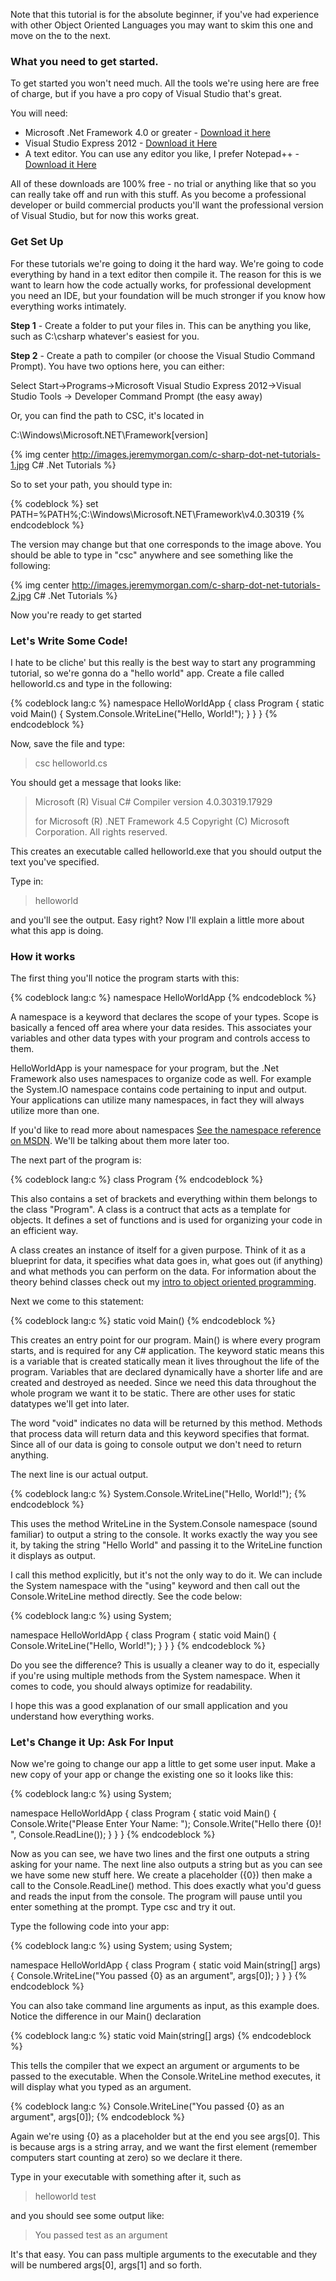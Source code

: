 Note that this tutorial is for the absolute beginner, if you've had experience with other Object Oriented Languages you may want to skim this one and move on the to the next.

### What you need to get started. 

To get started you won't need much. All the tools we're using here are free of charge, but if you have a pro copy of Visual Studio that's great. 

You will need:

* Microsoft .Net Framework 4.0 or greater - <a href="http://www.microsoft.com/en-us/download/details.aspx?id=17851">Download it here</a>
* Visual Studio Express 2012 - <a href="http://www.microsoft.com/visualstudio/eng/products/visual-studio-express-products">Download it Here</a>
* A text editor. You can use any editor you like, I prefer Notepad++ - <a href="http://notepad-plus-plus.org/download/v6.2.1.html">Download it Here</a>

All of these downloads are 100% free - no trial or anything like that so you can really take off and run with this stuff. As you become a professional developer or build commercial products you'll want the professional version of Visual Studio, but for now this works great. 

### Get Set Up

For these tutorials we're going to doing it the hard way. We're going to code everything by hand in a text editor then compile it. The reason for this is we want to learn how the code actually works, for professional development you need an IDE, but your foundation will be much stronger if you know how everything works intimately. 

**Step 1** - Create a folder to put your files in. This can be anything you like, such as C:\csharp whatever's easiest for you. 

**Step 2** - Create a path to compiler (or choose the Visual Studio Command Prompt). You have two options here, you can either:

Select Start->Programs->Microsoft Visual Studio Express 2012->Visual Studio Tools -> Developer Command Prompt (the easy away)

Or, you can find the path to CSC, it's located in 

C:\Windows\Microsoft.NET\Framework\[version]

{% img center http://images.jeremymorgan.com/c-sharp-dot-net-tutorials-1.jpg C# .Net Tutorials %}

So to set your path, you should type in:

{% codeblock %}
set PATH=%PATH%;C:\Windows\Microsoft.NET\Framework\v4.0.30319
{% endcodeblock %}

The version may change but that one corresponds to the image above. You should be able to type in "csc" anywhere and see something like the following:

{% img center http://images.jeremymorgan.com/c-sharp-dot-net-tutorials-2.jpg C# .Net Tutorials %}

Now you're ready to get started

### Let's Write Some Code!

I hate to be cliche' but this really is the best way to start any programming tutorial, so we're gonna do a "hello world" app. Create a file called helloworld.cs and type in the following:

{% codeblock lang:c %}
namespace HelloWorldApp
{
	class Program
	{
		static void Main()
		{
			System.Console.WriteLine("Hello, World!");
		}
	}
}
{% endcodeblock %}

Now, save the file and type:

>csc helloworld.cs

You should get a message that looks like:

>Microsoft (R) Visual C# Compiler version 4.0.30319.17929
>
>for Microsoft (R) .NET Framework 4.5
>Copyright (C) Microsoft Corporation. All rights reserved.

This creates an executable called helloworld.exe that you should output the text you've specified. 

Type in:

>helloworld

and you'll see the output. Easy right? Now I'll explain a little more about what this app is doing. 

### How it works

The first thing you'll notice the program starts with this:

{% codeblock lang:c %}
namespace HelloWorldApp
{% endcodeblock %}

A namespace is a keyword that declares the scope of your types. Scope is basically a fenced off area where your data resides. This associates your variables and other data types with your program and controls access to them. 

HelloWorldApp is your namespace for your program, but the .Net Framework also uses namespaces to organize code as well. For example the System.IO namespace contains code pertaining to input and output. Your applications can utilize many namespaces, in fact they will always utilize more than one. 

If you'd like to read more about namespaces <a href="http://msdn.microsoft.com/en-us/library/z2kcy19k(v=vs.80).aspx">See the namespace reference on MSDN</a>. We'll be talking about them more later too. 

The next part of the program is:

{% codeblock lang:c %}
	class Program
{% endcodeblock %}

This also contains a set of brackets and everything within them belongs to the class "Program". A class is a contruct that acts as a template for objects. It defines a set of functions and is used for organizing your code in an efficient way. 

A class creates an instance of itself for a given purpose. Think of it as a blueprint for data, it specifies what data goes in, what goes out (if anything) and what methods you can perform on the data. For information about the theory behind classes check out my <a href="/blog/programming/an-introduction-to-object-oriented-programming/">intro to object oriented programming</a>.

Next we come to this statement:

{% codeblock lang:c %}
	static void Main()
{% endcodeblock %}

This creates an entry point for our program. Main() is where every program starts, and is required for any C# application. The keyword static means this is a variable that is created statically mean it lives throughout the life of the program. Variables that are declared dynamically have a shorter life and are created and destroyed as needed. Since we need this data throughout the whole program we want it to be static. There are other uses for static datatypes we'll get into later. 

The word "void" indicates no data will be returned by this method. Methods that process data will return data and this keyword specifies that format. Since all of our data is going to console output we don't need to return anything. 

The next line is our actual output. 

{% codeblock lang:c %}
	System.Console.WriteLine("Hello, World!");
{% endcodeblock %}

This uses the method WriteLine in the System.Console namespace (sound familiar) to output a string to the console. It works exactly the way you see it, by taking the string "Hello World" and passing it to the WriteLine function it displays as output. 

I call this method explicitly, but it's not the only way to do it. We can include the System namespace with the "using" keyword and then call out the Console.WriteLine method directly. See the code below:

{% codeblock lang:c %}
using System;

namespace HelloWorldApp
{
	class Program
	{
		static void Main()
		{
			Console.WriteLine("Hello, World!");
		}
	}
}
{% endcodeblock %}

Do you see the difference? This is usually a cleaner way to do it, especially if you're using multiple methods from the System namespace. When it comes to code, you should always optimize for readability. 

I hope this was a good explanation of our small application and you understand how everything works. 

### Let's Change it Up: Ask For Input

Now we're going to change our app a little to get some user input. Make a new copy of your app or change the existing one so it looks like this:

{% codeblock lang:c %}
using System;

namespace HelloWorldApp
{
	class Program
	{
		static void Main()
		{
			Console.Write("Please Enter Your Name: ");
			Console.Write("Hello there {0}! ", Console.ReadLine());
		}
	}
}
{% endcodeblock %}

Now as you can see, we have two lines and the first one outputs a string asking for your name. The next line also outputs a string but as you can see we have some new stuff here. We create a placeholder ({0}) then make a call to the Console.ReadLine() method. This does exactly what you'd guess and reads the input from the console. The program will pause until you enter something at the prompt. Type csc <filename> and try it out. 

Type the following code into your app:

{% codeblock lang:c %}
using System;
using System;

namespace HelloWorldApp
{
	class Program
	{
		static void Main(string[] args)
		{
			Console.WriteLine("You passed {0} as an argument", args[0]); 
		}
	}
}
{% endcodeblock %}

You can also take command line arguments as input, as this example does. Notice the difference in our Main() declaration

{% codeblock lang:c %}
static void Main(string[] args)
{% endcodeblock %}

This tells the compiler that we expect an argument or arguments to be passed to the executable. When the Console.WriteLine method executes, it will display what you typed as an argument. 

{% codeblock lang:c %}
Console.WriteLine("You passed {0} as an argument", args[0]); 
{% endcodeblock %}

Again we're using {0} as a placeholder but at the end you see args[0]. This is because args is a string array, and we want the first element (remember computers start counting at zero) so we declare it there. 

Type in your executable with something after it, such as

> helloworld test

and you should see some output like:

> You passed test as an argument

It's that easy. You can pass multiple arguments to the executable and they will be numbered args[0], args[1] and so forth. 
